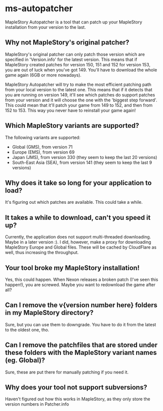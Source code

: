 # ms-autopatcher
MapleStory Autopatcher is a tool that can patch up your MapleStory installation from your version to the last.

## Why not MapleStory's original patcher?

MapleStory's original patcher can only patch those version which are specified in 'Version.info' for the latest version. This means that if MapleStory created patches for version 150, 151 and 152 for version 153, you are out of luck when you've got 149. You'll have to download the whole game again (6GB or more nowadays).

MapleStory Autopatcher will try to make the most efficient patching path from your local version to the latest one. This means that if it detects that you are running on version 149, it'll see which patches do support patches from your version and it will choose the one with the 'biggest step forward'. This could mean that it'll patch your game from 149 to 152, and then from 152 to 153. 
This way you never have to reinstall your game again!

## Which MapleStory variants are supported?

The following variants are supported:
 - Global (GMS), from version 71
 - Europe (EMS), from version 69
 - Japan (JMS), from version 330 (they seem to keep the last 20 versions)
 - South-East Asia (SEA), from version 141 (they seem to keep the last 9 versions)

## Why does it take so long for your application to load?

It's figuring out which patches are available. This could take a while.

## It takes a while to download, can't you speed it up?

Currently, the application does not support multi-threaded downloading. Maybe in a later version :).
I did, however, make a proxy for downloading MapleStory Europe and Global files. These will be cached by CloudFlare as well, thus increasing the throughput.

## Your tool broke my MapleStory installation!

Yes, this could happen. When Nexon releases a broken patch (I've seen this happen!), you are screwed. Maybe you want to redownload the game after all?

## Can I remove the v{version number here} folders in my MapleStory directory?

Sure, but you can use them to downgrade. You have to do it from the latest to the oldest one, tho.

## Can I remove the patchfiles that are stored under these folders with the MapleStory variant names (eg. Global)?

Sure, these are put there for manually patching if you need it.

## Why does your tool not support subversions?

Haven't figured out how this works in MapleStory, as they only store the version numbers in Patcher.info
